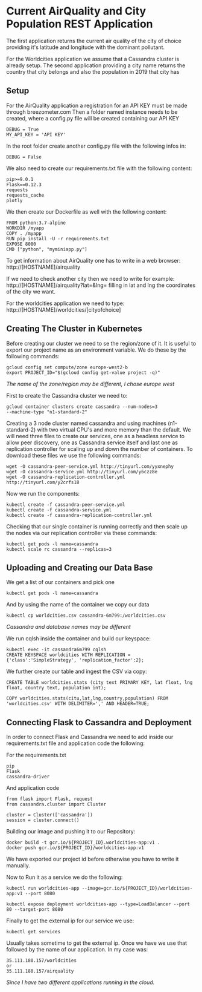 # Current AirQuality and City Population REST Application

The first application returns the current air quality of the city of choice providing it's latitude and longitude with the dominant pollutant.

For the Worldcities application we assume that a Cassandra cluster is already setup.
The second application providing a city name returns the country that city belongs and also the population in 2019 that city has

## Setup

For the AirQuality application a registration for an API KEY must be made through breezometer.com
Then a folder named   instance  needs to be created, where a config.py file will be created containing our API KEY
```
DEBUG = True
MY_API_KEY = 'API KEY'
```
In the root folder create another config.py file with the following infos in:

```
DEBUG = False
```
We also need to create our requirements.txt file with the following content:

```
pip>=9.0.1
Flask==0.12.3
requests
requests_cache
plotly
```

We then create our Dockerfile as well with the following content:

```
FROM python:3.7-alpine
WORKDIR /myapp
COPY . /myapp
RUN pip install -U -r requirements.txt
EXPOSE 8080
CMD ["python", "myminiapp.py"]
```


To get information about AirQuality one has to write in a web browser: http://[HOSTNAME]/airquality

If we need to check another city then we need to write for example: http://[HOSTNAME]/airquality?lat=&lng= filling in lat and lng the coordinates of the city we want.

For the worldcities application we need to type: http://[HOSTNAME]/worldcities/[cityofchoice]

## Creating The Cluster in Kubernetes

Before creating our cluster we need to se the region/zone of it. It is useful to export our project name as an environment variable. We do these by the following commands:

```
gcloud config set compute/zone europe-west2-b
export PROJECT_ID="$(gcloud config get-value project -q)"
```

_The name of the zone/region may be different, I chose europe west_

First to create the Cassandra cluster we need to:

```
gcloud container clusters create cassandra --num-nodes=3
--machine-type "n1-standard-2"
```

Creating a 3 node cluster named cassandra and using machines (n1-standard-2) with two virtual CPU's and more memory than the default.
We will need three files to create our services, one as a headless service to allow peer discovery, one as Cassandra service itself and last one as replication controller for scaling up and down the number of containers. To download these files we use the following commands:

```
wget -O cassandra-peer-service.yml http://tinyurl.com/yyxnephy
wget -O cassandra-service.yml http://tinyurl.com/y6czz8e
wget -O cassandra-replication-controller.yml http://tinyurl.com/y2crfs18
```
Now we run the components:

```
kubectl create -f cassandra-peer-service.yml
kubectl create -f cassandra-service.yml
kubectl create -f cassandra-replication-controller.yml
```

Checking that our single container is running correctly and then scale up the nodes via our replication controller via these commands:

```
kubectl get pods -l name=cassandra
kubectl scale rc cassandra --replicas=3
```

## Uploading and Creating our Data Base

We get a list of our containers and pick one
```
kubectl get pods -l name=cassandra
```

And by using the name of the container we copy our data
```
kubectl cp worldcities.csv cassandra-6m799:/worldcities.csv
```
_Cassandra and database names may be different_

We run cqlsh inside the container and build our keyspace:

```
kubectl exec -it cassandra6m799 cqlsh
CREATE KEYSPACE worldcities WITH REPLICATION = {'class':'SimpleStrategy', 'replication_factor':2};
```

We further create our table and ingest the CSV via copy:

```
CREATE TABLE worldcities.stats (city text PRIMARY KEY, lat float, lng float, country text, population int);

COPY worldcities.stats(citu,lat,lng,country,population) FROM 'worldcities.csv' WITH DELIMITER=',' AND HEADER=TRUE;
```

## Connecting Flask to Cassandra and Deployment

In order to connect Flask and Cassandra we need to add inside our requirements.txt file and application code the following:

For the requirements.txt

```
pip
Flask
cassandra-driver
```

And application code

```
from flask import Flask, request
from cassandra.cluster import Cluster

cluster = Cluster(['cassandra'])
session = cluster.connect()
```

Building our image and pushing it to our Repository:

```
docker build -t gcr.io/${PROJECT_ID}.worldcities-app:v1 .
docker push gcr.io/${PROJECT_ID}/worldcities-app:v1
```
 We have exported our project id before otherwise you have to write it manually.

Now to Run it as a service we do the following:

```
kubectl run worldcities-app --image=gcr.io/${PROJECT_ID}/worldcities-app:v1 --port 8080

kubectl expose deployment worldcities-app --type=LoadBalancer --port 80 --target-port 8080
```

Finally to get the external ip for our service we use:

```
kubectl get services
```

Usually takes sometime to get the external ip. Once we have we use that followed by the name of our application. In my case was:

```
35.111.180.157/worldcities
or
35.111.180.157/airquality
```
_Since I have two different applications running in the cloud._
